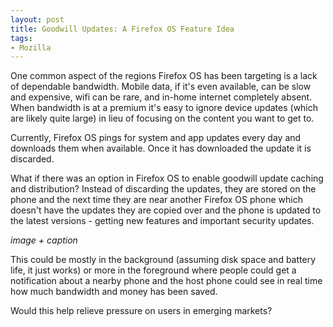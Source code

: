```yaml
---
layout: post
title: Goodwill Updates: A Firefox OS Feature Idea
tags:
- Mozilla
---
```


One common aspect of the regions Firefox OS has been targeting is a lack of
dependable bandwidth.  Mobile data, if it's even available, can be slow and
expensive, wifi can be rare, and in-home internet completely absent.  When
bandwidth is at a premium it's easy to ignore device updates (which are likely
quite large) in lieu of focusing on the content you want to get to.

Currently, Firefox OS pings for system and app updates every day and downloads
them when available.  Once it has downloaded the update it is discarded.

What if there was an option in Firefox OS to enable goodwill update caching and
distribution?  Instead of discarding the updates, they are stored on the phone
and the next time they are near another Firefox OS phone which doesn't have the
updates they are copied over and the phone is updated to the latest versions -
getting new features and important security updates.

*image + caption*

This could be mostly in the background (assuming disk space and battery life, it
just works) or more in the foreground where people could get a notification
about a nearby phone and the host phone could see in real time how much
bandwidth and money has been saved.

Would this help relieve pressure on users in emerging markets?
